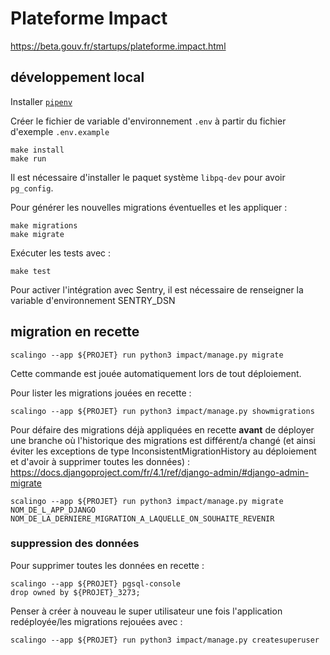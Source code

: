 # Plateforme Impact

https://beta.gouv.fr/startups/plateforme.impact.html


## développement local

Installer [`pipenv`](https://pypi.org/project/pipenv/)

Créer le fichier de variable d'environnement `.env` à partir du fichier d'exemple `.env.example`

```
make install
make run
```

Il est nécessaire d'installer le paquet système `libpq-dev` pour avoir `pg_config`.

Pour générer les nouvelles migrations éventuelles et les appliquer :

```
make migrations
make migrate
```

Exécuter les tests avec :

```
make test
```

Pour activer l'intégration avec Sentry, il est nécessaire de renseigner la variable d'environnement SENTRY_DSN

## migration en recette


```
scalingo --app ${PROJET} run python3 impact/manage.py migrate
```

Cette commande est jouée automatiquement lors de tout déploiement.

Pour lister les migrations jouées en recette :

```
scalingo --app ${PROJET} run python3 impact/manage.py showmigrations
```

Pour défaire des migrations déjà appliquées en recette **avant** de déployer une branche où l'historique des migrations est différent/a changé (et ainsi éviter les exceptions de type InconsistentMigrationHistory au déploiement et d'avoir à supprimer toutes les données) :
https://docs.djangoproject.com/fr/4.1/ref/django-admin/#django-admin-migrate

```
scalingo --app ${PROJET} run python3 impact/manage.py migrate NOM_DE_L_APP_DJANGO NOM_DE_LA_DERNIERE_MIGRATION_A_LAQUELLE_ON_SOUHAITE_REVENIR
```


### suppression des données

Pour supprimer toutes les données en recette :

```
scalingo --app ${PROJET} pgsql-console
drop owned by ${PROJET}_3273;
```

Penser à créer à nouveau le super utilisateur une fois l'application redéployée/les migrations rejouées avec :

```
scalingo --app ${PROJET} run python3 impact/manage.py createsuperuser
```
